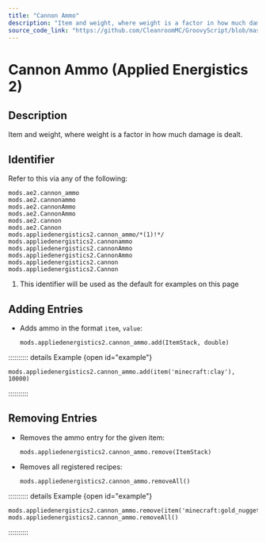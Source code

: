 ```yaml
---
title: "Cannon Ammo"
description: "Item and weight, where weight is a factor in how much damage is dealt."
source_code_link: "https://github.com/CleanroomMC/GroovyScript/blob/master/src/main/java/com/cleanroommc/groovyscript/compat/mods/appliedenergistics2/CannonAmmo.java"
---
```


# Cannon Ammo (Applied Energistics 2)

## Description

Item and weight, where weight is a factor in how much damage is dealt.

## Identifier

Refer to this via any of the following:

```groovy:no-line-numbers {7}
mods.ae2.cannon_ammo
mods.ae2.cannonammo
mods.ae2.cannonAmmo
mods.ae2.CannonAmmo
mods.ae2.cannon
mods.ae2.Cannon
mods.appliedenergistics2.cannon_ammo/*(1)!*/
mods.appliedenergistics2.cannonammo
mods.appliedenergistics2.cannonAmmo
mods.appliedenergistics2.CannonAmmo
mods.appliedenergistics2.cannon
mods.appliedenergistics2.Cannon
```

1. This identifier will be used as the default for examples on this page

## Adding Entries

- Adds ammo in the format `item`, `value`:

    ```groovy:no-line-numbers
    mods.appliedenergistics2.cannon_ammo.add(ItemStack, double)
    ```

:::::::::: details Example {open id="example"}
```groovy:no-line-numbers
mods.appliedenergistics2.cannon_ammo.add(item('minecraft:clay'), 10000)
```

::::::::::

## Removing Entries

- Removes the ammo entry for the given item:

    ```groovy:no-line-numbers
    mods.appliedenergistics2.cannon_ammo.remove(ItemStack)
    ```

- Removes all registered recipes:

    ```groovy:no-line-numbers
    mods.appliedenergistics2.cannon_ammo.removeAll()
    ```

:::::::::: details Example {open id="example"}
```groovy:no-line-numbers
mods.appliedenergistics2.cannon_ammo.remove(item('minecraft:gold_nugget'))
mods.appliedenergistics2.cannon_ammo.removeAll()
```

::::::::::
